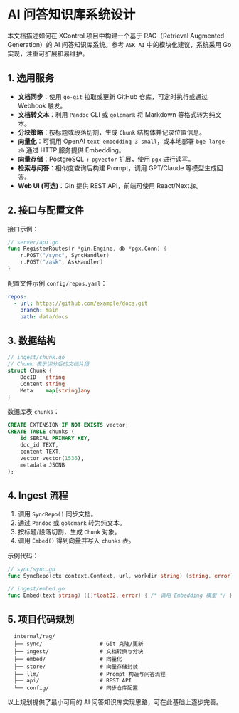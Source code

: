 # AI 问答知识库系统设计

本文档描述如何在 XControl 项目中构建一个基于 RAG（Retrieval Augmented Generation）的 AI 问答知识库系统。参考 `ASK AI` 中的模块化建议，系统采用 Go 实现，注重可扩展和易维护。

## 1. 选用服务

- **文档同步**：使用 `go-git` 拉取或更新 GitHub 仓库，可定时执行或通过 Webhook 触发。
- **文档转文本**：利用 `Pandoc` CLI 或 `goldmark` 将 Markdown 等格式转为纯文本。
- **分块策略**：按标题或段落切割，生成 `Chunk` 结构体并记录位置信息。
- **向量化**：可调用 OpenAI `text-embedding-3-small`，或本地部署 `bge-large-zh` 通过 HTTP 服务提供 Embedding。
- **向量存储**：PostgreSQL + `pgvector` 扩展，使用 `pgx` 进行读写。
- **检索与问答**：相似度查询后构建 Prompt，调用 GPT/Claude 等模型生成回答。
- **Web UI (可选)**：Gin 提供 REST API，前端可使用 React/Next.js。

## 2. 接口与配置文件

接口示例：

```go
// server/api.go
func RegisterRoutes(r *gin.Engine, db *pgx.Conn) {
    r.POST("/sync", SyncHandler)
    r.POST("/ask", AskHandler)
}
```

配置文件示例 `config/repos.yaml`：

```yaml
repos:
  - url: https://github.com/example/docs.git
    branch: main
    path: data/docs
```

## 3. 数据结构

```go
// ingest/chunk.go
// Chunk 表示切分后的文档片段
struct Chunk {
    DocID   string
    Content string
    Meta    map[string]any
}
```

数据库表 `chunks`：

```sql
CREATE EXTENSION IF NOT EXISTS vector;
CREATE TABLE chunks (
    id SERIAL PRIMARY KEY,
    doc_id TEXT,
    content TEXT,
    vector vector(1536),
    metadata JSONB
);
```

## 4. Ingest 流程

1. 调用 `SyncRepo()` 同步文档。
2. 通过 `Pandoc` 或 `goldmark` 转为纯文本。
3. 按标题/段落切割，生成 `Chunk` 对象。
4. 调用 `Embed()` 得到向量并写入 `chunks` 表。

示例代码：

```go
// sync/sync.go
func SyncRepo(ctx context.Context, url, workdir string) (string, error) { /* ... */ }

// ingest/embed.go
func Embed(text string) ([]float32, error) { /* 调用 Embedding 模型 */ }
```

## 5. 项目代码规划

```
  internal/rag/
  ├── sync/                  # Git 克隆/更新
  ├── ingest/                # 文档转换与分块
  ├── embed/                 # 向量化
  ├── store/                 # 向量存储封装
  ├── llm/                   # Prompt 构造与问答流程
  ├── api/                   # REST API
  └── config/                # 同步仓库配置
```

以上规划提供了最小可用的 AI 问答知识库实现思路，可在此基础上逐步完善。 
